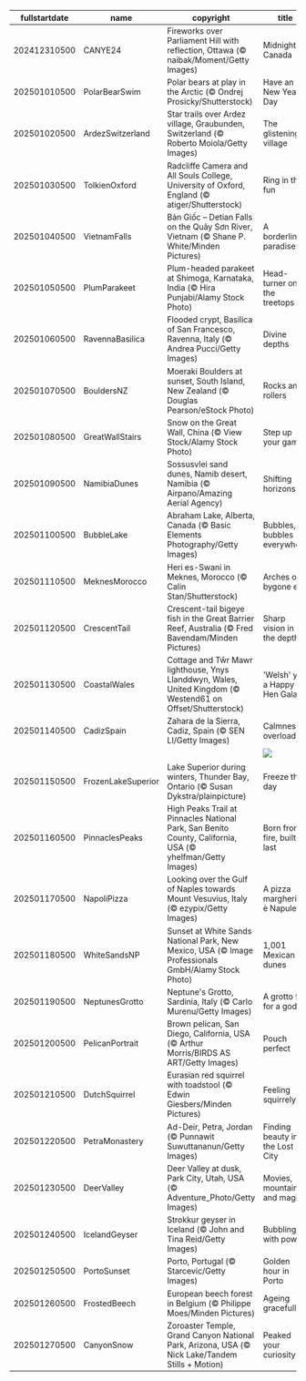 |fullstartdate|name|copyright|title|image|
|--|--|--|--|--|
202412310500|CANYE24|Fireworks over Parliament Hill with reflection, Ottawa (© naibak/Moment/Getty Images)|Midnight in Canada|![](/en-CA/2025/01/202412310500CANYE24.jpg)|
202501010500|PolarBearSwim|Polar bears at play in the Arctic (© Ondrej Prosicky/Shutterstock)|Have an ice New Year's Day|![](/en-CA/2025/01/202501010500PolarBearSwim.jpg)|
202501020500|ArdezSwitzerland|Star trails over Ardez village, Graubunden, Switzerland (© Roberto Moiola/Getty Images)|The glistening village|![](/en-CA/2025/01/202501020500ArdezSwitzerland.jpg)|
202501030500|TolkienOxford|Radcliffe Camera and All Souls College, University of Oxford, England (© atiger/Shutterstock)|Ring in the fun|![](/en-CA/2025/01/202501030500TolkienOxford.jpg)|
202501040500|VietnamFalls|Bản Giốc – Detian Falls on the Quây Sơn River, Vietnam (© Shane P. White/Minden Pictures)|A borderline paradise|![](/en-CA/2025/01/202501040500VietnamFalls.jpg)|
202501050500|PlumParakeet|Plum-headed parakeet at Shimoga, Karnataka, India (© Hira Punjabi/Alamy Stock Photo)|Head-turner on the treetops|![](/en-CA/2025/01/202501050500PlumParakeet.jpg)|
202501060500|RavennaBasilica|Flooded crypt, Basilica of San Francesco, Ravenna, Italy (© Andrea Pucci/Getty Images)|Divine depths|![](/en-CA/2025/01/202501060500RavennaBasilica.jpg)|
202501070500|BouldersNZ|Moeraki Boulders at sunset, South Island, New Zealand (© Douglas Pearson/eStock Photo)|Rocks and rollers|![](/en-CA/2025/01/202501070500BouldersNZ.jpg)|
202501080500|GreatWallStairs|Snow on the Great Wall, China (© View Stock/Alamy Stock Photo)|Step up your game|![](/en-CA/2025/01/202501080500GreatWallStairs.jpg)|
202501090500|NamibiaDunes|Sossusvlei sand dunes, Namib desert, Namibia (© Airpano/Amazing Aerial Agency)|Shifting horizons|![](/en-CA/2025/01/202501090500NamibiaDunes.jpg)|
202501100500|BubbleLake|Abraham Lake, Alberta, Canada (© Basic Elements Photography/Getty Images)|Bubbles, bubbles everywhere|![](/en-CA/2025/01/202501100500BubbleLake.jpg)|
202501110500|MeknesMorocco|Heri es-Swani in Meknes, Morocco (© Calin Stan/Shutterstock)|Arches of a bygone era|![](/en-CA/2025/01/202501110500MeknesMorocco.jpg)|
202501120500|CrescentTail|Crescent-tail bigeye fish in the Great Barrier Reef, Australia (© Fred Bavendam/Minden Pictures)|Sharp vision in the depths|![](/en-CA/2025/01/202501120500CrescentTail.jpg)|
202501130500|CoastalWales|Cottage and Tŵr Mawr lighthouse, Ynys Llanddwyn, Wales, United Kingdom (© Westend61 on Offset/Shutterstock)|'Welsh' you a Happy Hen Galan!|![](/en-CA/2025/01/202501130500CoastalWales.jpg)|
202501140500|CadizSpain|Zahara de la Sierra, Cadiz, Spain (© SEN LI/Getty Images)|Calmness overload|![](/en-CA/2025/01/202501140500CadizSpain.jpg)|
||||![](/en-CA/2025/01/.jpg)|
202501150500|FrozenLakeSuperior|Lake Superior during winters, Thunder Bay, Ontario (© Susan Dykstra/plainpicture)|Freeze the day|![](/en-CA/2025/01/202501150500FrozenLakeSuperior.jpg)|
202501160500|PinnaclesPeaks|High Peaks Trail at Pinnacles National Park, San Benito County, California, USA (© yhelfman/Getty Images)|Born from fire, built to last|![](/en-CA/2025/01/202501160500PinnaclesPeaks.jpg)|
202501170500|NapoliPizza|Looking over the Gulf of Naples towards Mount Vesuvius, Italy (© ezypix/Getty Images)|A pizza margherita è Napule|![](/en-CA/2025/01/202501170500NapoliPizza.jpg)|
202501180500|WhiteSandsNP|Sunset at White Sands National Park, New Mexico, USA (© Image Professionals GmbH/Alamy Stock Photo)|1,001 Mexican dunes|![](/en-CA/2025/01/202501180500WhiteSandsNP.jpg)|
202501190500|NeptunesGrotto|Neptune's Grotto, Sardinia, Italy (© Carlo Murenu/Getty Images)|A grotto fit for a god|![](/en-CA/2025/01/202501190500NeptunesGrotto.jpg)|
202501200500|PelicanPortrait|Brown pelican, San Diego, California, USA (© Arthur Morris/BIRDS AS ART/Getty Images)|Pouch perfect|![](/en-CA/2025/01/202501200500PelicanPortrait.jpg)|
202501210500|DutchSquirrel|Eurasian red squirrel with toadstool (© Edwin Giesbers/Minden Pictures)|Feeling squirrely?|![](/en-CA/2025/01/202501210500DutchSquirrel.jpg)|
202501220500|PetraMonastery|Ad-Deir, Petra, Jordan (© Punnawit Suwuttananun/Getty Images)|Finding beauty in the Lost City|![](/en-CA/2025/01/202501220500PetraMonastery.jpg)|
202501230500|DeerValley|Deer Valley at dusk, Park City, Utah, USA (© Adventure_Photo/Getty Images)|Movies, mountains and magic|![](/en-CA/2025/01/202501230500DeerValley.jpg)|
202501240500|IcelandGeyser|Strokkur geyser in Iceland (© John and Tina Reid/Getty Images)|Bubbling with power|![](/en-CA/2025/01/202501240500IcelandGeyser.jpg)|
202501250500|PortoSunset|Porto, Portugal (© Starcevic/Getty Images)|Golden hour in Porto|![](/en-CA/2025/01/202501250500PortoSunset.jpg)|
202501260500|FrostedBeech|European beech forest in Belgium (© Philippe Moes/Minden Pictures)|Ageing gracefully|![](/en-CA/2025/01/202501260500FrostedBeech.jpg)|
202501270500|CanyonSnow|Zoroaster Temple, Grand Canyon National Park, Arizona, USA (© Nick Lake/Tandem Stills + Motion)|Peaked your curiosity|![](/en-CA/2025/01/202501270500CanyonSnow.jpg)|
